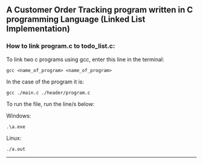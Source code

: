 ## A Customer Order Tracking program written in C programming Language (Linked List Implementation)
### How to link program.c to todo_list.c:

To link two c programs using gcc, enter this line in the terminal:

```
gcc <name_of_program> <name_of_program>
```

In the case of the program it is:


```
gcc ./main.c ./header/program.c
```

To run the file, run the line/s below:

Windows:
```
.\a.exe
```

Linux:
```
./a.out
```

<hr/>
